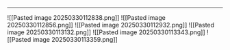 -- -
![[Pasted image 20250330112838.png]]
![[Pasted image 20250330112856.png]]
![[Pasted image 20250330112932.png]]
![[Pasted image 20250330113132.png]]
![[Pasted image 20250330113343.png]]
![[Pasted image 20250330113359.png]]
